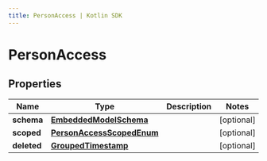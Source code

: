 ```yaml
---
title: PersonAccess | Kotlin SDK
---
```




# PersonAccess

## Properties
Name | Type | Description | Notes
------------ | ------------- | ------------- | -------------
**schema** | [**EmbeddedModelSchema**](EmbeddedModelSchema) |  |  [optional]
**scoped** | [**PersonAccessScopedEnum**](PersonAccessScopedEnum) |  |  [optional]
**deleted** | [**GroupedTimestamp**](GroupedTimestamp) |  |  [optional]




